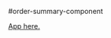 #order-summary-component

[App here.](https://madisonkanna.github.io/tutorial-order-summary-component/)

